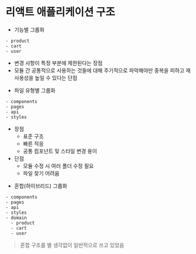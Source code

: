 # 리액트 애플리케이션 구조
* 기능별 그룹화

```
- product
- cart
- user
```

- 변경 사항이 특정 부분에 제한된다는 장점
- 모듈 간 공통적으로 사용하는 것들에 대해 주기적으로 파악해야만 중복을 피하고 재사용성을 높일 수 있다는 단점

* 파일 유형별 그룹화

```
- components
- pages
- api
- styles
```

- 장점
  - 표준 구조
  - 빠른 적응
  - 공통 컴포넌트 및 스타일 변경 용이
- 단점
  - 모듈 수정 시 여러 폴더 수정 필요
  - 파일 찾기 어려움

* 혼합(하이브리드) 그룹화

```
- components
- pages
- api
- styles
- domain
  - product
  - cart
  - user
```

> 혼합 구조를 별 생각없이 일반적으로 쓰고 있었음